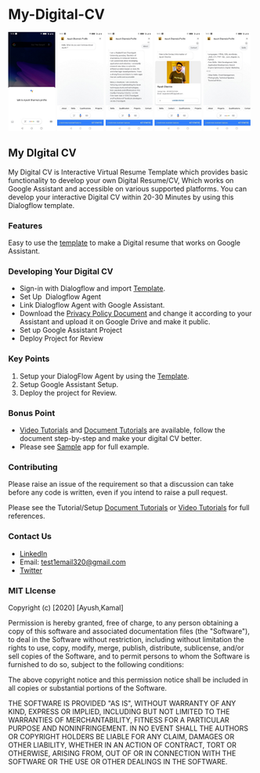 # My-Digital-CV
<img src ="Snapshots/01.jpg" width= "19%" height ="50%"> <img src ="Snapshots/02.jpg" width= "19%" height ="50%"> <img src ="Snapshots/03.jpg" width= "19%" height ="50%"> <img src ="Snapshots/04.jpg" width= "19%" height ="50%">
<img src ="Snapshots/05.jpg" width= "19%" height ="50%">





## My DIgital CV
My Digital CV is Interactive Virtual Resume Template which provides basic functionality to develop your own Digital Resume/CV, Which works on Google Assistant and accessible on various supported platforms. You can develop your interactive Digital CV within 20-30 Minutes by using this Dialogflow template. 
### Features 
Easy to use the [template](https://github.com/sharmaaayu981/My-Digital-CV/tree/master/Template) to make a Digital resume that works on Google Assistant.


### Developing Your Digital CV
- Sign-in with Dialogflow and import [Template](https://github.com/sharmaaayu981/My-Digital-CV/tree/master/Template).
- Set Up  Dialogflow Agent
- Link Dialogflow Agent with Google Assistant.
- Download the [Privacy Policy Document](https://github.com/sharmaaayu981/My-Digital-CV/tree/master/Privacy%20Policy) and change it according to your Assistant and upload it on Google Drive and make it public.
- Set up Google Assistant Project
- Deploy Project for Review

### Key Points
1. Setup your DialogFlow Agent by using the [Template](https://github.com/sharmaaayu981/My-Digital-CV/tree/master/Template).
2. Setup Google Assistant Setup.
3. Deploy the project for Review.

### Bonus Point
- [Video Tutorials](https://www.youtube.com/playlist?list=PLnBXWQHTJNuE3_fWm37CGakRIMtJfMRvS) and [Document Tutorials](https://github.com/sharmaaayu981/My-Digital-CV/tree/master/Document%20Tutorials) are available, follow the document step-by-step and make your digital CV better.
- Please see [Sample](https://assistant.google.com/services/a/uid/000000ec94ce6de1?hl=en)
 app for full example. 


### Contributing
Please raise an issue of the requirement so that a discussion can take before any code is written, even if you intend to raise a pull request.

Please see the Tutorial/Setup [Document Tutorials](https://github.com/sharmaaayu981/My-Digital-CV/tree/master/Document%20Tutorials) or [Video Tutorials](https://www.youtube.com/playlist?list=PLnBXWQHTJNuE3_fWm37CGakRIMtJfMRvS) for full references.

### Contact Us
* [LinkedIn](https://in.linkedin.com/in/sharmaayush981) 
* Email: test1email320@gmail.com
* [Twitter](https://twitter.com/i_ayush_sharma)

### MIT LIcense
Copyright (c) [2020] [Ayush,Kamal]

Permission is hereby granted, free of charge, to any person obtaining a copy of this software and associated documentation files (the "Software"), to deal in the Software without restriction, including without limitation the rights to use, copy, modify, merge, publish, distribute, sublicense, and/or sell copies of the Software, and to permit persons to whom the Software is furnished to do so, subject to the following conditions:

The above copyright notice and this permission notice shall be included in all copies or substantial portions of the Software.

THE SOFTWARE IS PROVIDED "AS IS", WITHOUT WARRANTY OF ANY KIND, EXPRESS OR IMPLIED, INCLUDING BUT NOT LIMITED TO THE WARRANTIES OF MERCHANTABILITY, FITNESS FOR A PARTICULAR PURPOSE AND NONINFRINGEMENT. IN NO EVENT SHALL THE AUTHORS OR COPYRIGHT HOLDERS BE LIABLE FOR ANY CLAIM, DAMAGES OR OTHER LIABILITY, WHETHER IN AN ACTION OF CONTRACT, TORT OR OTHERWISE, ARISING FROM, OUT OF OR IN CONNECTION WITH THE SOFTWARE OR THE USE OR OTHER DEALINGS IN THE SOFTWARE.
